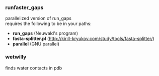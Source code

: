 ### runfaster_gaps
parallelized version of run_gaps \
requires the following to be in your paths:
* __run_gaps__ (Neuwald's program)
* __fasta-splitter.pl__ (http://kirill-kryukov.com/study/tools/fasta-splitter/)
* __parallel__ (GNU parallel)

### wetwilly
finds water contacts in pdb

